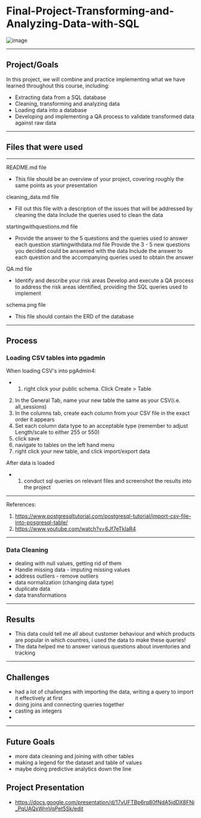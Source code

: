 # Final-Project-Transforming-and-Analyzing-Data-with-SQL
![image](https://github.com/gu12934/SQL-Project-LHL/assets/36687057/695667bf-9427-4f5c-a39a-52dea437b544)
***
## Project/Goals
In this project, we will combine and practice implementing what we have learned throughout this course, including:

* Extracting data from a SQL database
* Cleaning, transforming and analyzing data
* Loading data into a database
* Developing and implementing a QA process to validate transformed data against raw data
***
## Files that were used

***
README.md file
* This file should be an overview of your project, covering roughly the same points as your presentation

cleaning_data.md file
* Fill out this file with a description of the issues that will be addressed by cleaning the data
Include the queries used to clean the data

startingwithquestions.md file
* Provide the answer to the 5 questions and the queries used to answer each question
startingwithdata.md file
Provide the 3 - 5 new questions you decided could be answered with the data
Include the answer to each question and the accompanying queries used to obtain the answer

QA.md file
* Identify and describe your risk areas
Develop and execute a QA process to address the risk areas identified, providing the SQL queries used to implement

schema.png file
* This file should contain the ERD of the database

***
## Process
### Loading CSV tables into pgadmin

When loading CSV's into pgAdmin4:
* 1) right click your public schema. Click Create > Table
2) In the General Tab, name your new table the same as your CSV(i.e. all_sessions)
3) In the columns tab, create each column from your CSV file in the exact order it appears
4) Set each column data type to an acceptable type (remember to adjust Length/scale to either 255 or 550)
5) click save
6) navigate to tables on the left hand menu
7) right click your new table, and click import/export data

After data is loaded
* 1) conduct sql queries on relevant files and screenshot the results into the project
***
References:
1) https://www.postgresqltutorial.com/postgresql-tutorial/import-csv-file-into-posgresql-table/ 
2) https://www.youtube.com/watch?v=6Jf7eTkIaR4 
***
### Data Cleaning
* dealing with null values, getting rid of them
* Handle missing data - imputing missing values
* address outliers - remove outliers
* data normalization (changing data type)
* duplicate data
* data transformations
***
## Results
* This data could tell me all about customer behaviour and which products are popular in which countres, i used the data to make these queries!
* The data helped me to answer various questions about inventories and tracking
***
## Challenges 

* had a lot of challenges with importing the data, writing a query to import it effectively at first
* doing joins and connecting queries together
* casting as integers
* 
***
## Future Goals
* more data cleaning and joining with other tables
* making a legend for the dataset and table of values
* maybe doing predictive analytics down the line

## Project Presentation
* https://docs.google.com/presentation/d/17vUFTBp6rq80fNdA5jdDX8FNj_PqUAQxWrnVqPet5Sk/edit

